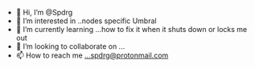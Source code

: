 - 👋 Hi, I’m @Spdrg
- 👀 I’m interested in ..nodes specific Umbral
- 🌱 I’m currently learning ...how to fix it when it shuts down or locks me out 
- 💞️ I’m looking to collaborate on ...
- 📫 How to reach me ...spdrg@protonmail.com

<!---
Spdrg/Spdrg is a ✨ special ✨ repository because its `README.md` (this file) appears on your GitHub profile.
You can click the Preview link to take a look at your changes.
--->
